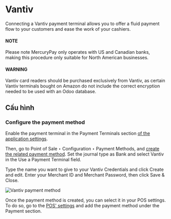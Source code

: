 # Vantiv

Connecting a Vantiv payment terminal allows you to offer a fluid payment flow to your customers and
ease the work of your cashiers.

#### NOTE
Please note MercuryPay only operates with US and Canadian banks, making this procedure only
suitable for North American businesses.

#### WARNING
Vantiv card readers should be purchased exclusively from Vantiv, as certain Vantiv terminals
bought on Amazon do not include the correct encryption needed to be used with an Odoo database.

## Cấu hình

### Configure the payment method

Enable the payment terminal in the Payment Terminals section [of the application
settings](../../configuration.md#configuration-settings).

Then, go to Point of Sale ‣ Configuration ‣ Payment Methods, and [create
the related payment method](../../payment_methods.md). Set the journal type as Bank and
select Vantiv in the Use a Payment Terminal field.

Type the name you want to give to your Vantiv Credentials and click Create
and edit. Enter your Merchant ID and Merchant Password, then click
Save & Close.

![Vantiv payment method](applications/sales/point_of_sale/payment_methods/terminals/vantiv/vantiv-method.png)

Once the payment method is created, you can select it in your POS settings. To do so, go to the
[POS' settings](../../configuration.md#configuration-settings) and add the payment method under the
Payment section.
